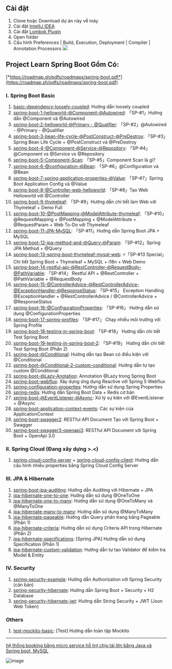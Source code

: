 
## Cài đặt

1. Clone hoặc Download dự án này về máy
2. Cài đặt [IntelliJ IDEA](https://www.jetbrains.com/idea/download/)
3. Cài đặt [Lombok Plugin](https://plugins.jetbrains.com/plugin/6317-lombok/)
4. Open folder
5. Cấu hình Preferences | Build, Execution, Deployment | Compiler | Annotation Processors
   ![](docs/images/how_to_config_annotation.jpg)

## Project Learn Spring Boot Gồm Có:
[*https://roadmap.sh/pdfs/roadmaps/spring-boot.pdf*](https://roadmap.sh/pdfs/roadmaps/spring-boot.pdf)
### I. Spring Boot Basic
1. [basic-dependency-loosely-coupled](https://github.com/loda-kun/spring-boot-learning/tree/master/basic-dependency-loosely-coupled): Hướng dẫn loosely coupled
2. [spring-boot-1-helloworld-@Component-@Autowired](https://github.com/hoangtien2k3qx1/learn-spring-boot/tree/main/spring-boot-1-helloworld-%40Component-%40Autowired): 「SP-#1」Hướng dẫn @Component và @Autowired
3. [spring-boot-2-helloworld-@Primary - @Qualifier](https://github.com/hoangtien2k3qx1/learn-spring-boot/tree/main/spring-boot-2-helloworld-%40Primary%20-%20%40Qualifier): 「SP-#2」@Autowired - @Primary - @Qualifier
4. [spring-boot-3-bean-life-cycle-@PostConstruct-@PreDestroy](https://github.com/hoangtien2k3qx1/learn-spring-boot/tree/main/spring-boot-3-bean-life-cycle-%40PostConstruct-%40PreDestroy): 「SP-#3」Spring Bean Life Cycle + @PostConstruct và @PreDestroy
5. [spring-boot-4-@Component-@Service-@Repository](https://github.com/hoangtien2k3qx1/learn-spring-boot/tree/main/spring-boot-4-%40Component-%40Service-%40Repository): 「SP-#4」@Component vs @Service vs @Repository
6. [spring-boot-5-Component-Scan](https://github.com/hoangtien2k3qx1/learn-spring-boot/tree/main/spring-boot-5-Component-Scan): 「SP-#5」Component Scan là gì?
7. [spring-boot-6-@configuration-@Bean](https://github.com/hoangtien2k3qx1/learn-spring-boot/tree/master/spring-boot-6-%40configuration-%40Bean): 「SP-#6」@Configuration và @Bean
8. [spring-boot-7-spring-application-properties-@Value](https://github.com/hoangtien2k3qx1/learn-spring-boot/tree/master/spring-boot-7-spring-application-properties-%40Value): 「SP-#7」Spring Boot Application Config và @Value
9. [spring-boot-8-@Controller-web-helloworld](https://github.com/hoangtien2k3qx1/learn-spring-boot/tree/master/spring-boot-8-%40Controller-web-helloworld): 「SP-#8」Tạo Web Helloworld với @Controller
10. [spring-boot-9-thymeleaf](https://github.com/hoangtien2k3qx1/learn-spring-boot/tree/master/spring-boot-9-thymeleaf): 「SP-#9」Hướng dẫn chi tiết làm Web với Thymeleaf + Demo Full
11. [spring-boot-10-@PostMapping-@ModelAttribute-thymeleaf](https://github.com/hoangtien2k3qx1/learn-spring-boot/tree/master/spring-boot-10-%40PostMapping-%40ModelAttribute-thymeleaf): 「SP-#10」@RequestMapping + @PostMapping + @ModelAttribute + @RequestParam + Web To-Do với Thymeleaf
12. [spring-boot-11-JPA-MySQL](https://github.com/hoangtien2k3qx1/learn-spring-boot/tree/master/spring-boot-11-JPA-MySQL): 「SP-#11」Hướng dẫn Spring Boot JPA + MySQL
13. [spring-boot-12-jpa-method-and-@Query-@Param](https://github.com/hoangtien2k3qx1/learn-spring-boot/tree/master/spring-boot-12-jpa-method-and-%40Query-%40Param): 「SP-#12」Spring JPA Method + @Query
14. [spring-boot-13-spring-boot-thymeleaf-mysql-web](https://github.com/hoangtien2k3qx1/learn-spring-boot/tree/master/spring-boot-13-spring-boot-thymeleaf-mysql-web): ⚡️「SP-#13 Special」 Chi tiết Spring Boot + Thymeleaf + MySQL + i18n + Web Demo
15. [spring-boot-14-restful-api-@RestController-@RequestBody-@PathVariable](https://github.com/hoangtien2k3qx1/learn-spring-boot/tree/master/spring-boot-14-restful-api-%40RestController-%40RequestBody-%40PathVariable): 「SP-#14」 Restful API + @RestController + @PathVariable + @RequestBody
16. [spring-boot-15-@ControllerAdvice-@RestControllerAdvice-@ExceptionHandler-@ResponseStatus](https://github.com/hoangtien2k3qx1/learn-spring-boot/tree/master/spring-boot-15-%40ControllerAdvice-%40RestControllerAdvice-%40ExceptionHandler-%40ResponseStatus): 「SP-#15」 Exception Handling @ExceptionHandler + @RestControllerAdvice / @ControllerAdvice + @ResponseStatus
17. [spring-boot-16-@ConfigurationProperties](https://github.com/hoangtien2k3qx1/learn-spring-boot/tree/master/spring-boot-16-%40ConfigurationProperties): 「SP-#16」 Hướng dẫn sử dụng @ConfigurationProperties
18. [spring-boot-17-spring-profiles](https://github.com/hoangtien2k3qx1/learn-spring-boot/tree/master/spring-boot-17-spring-profiles): 「SP-#17」 Chạy nhiều môi trường với Spring Profile
19. [spring-boot-18-testing-in-spring-boot](https://github.com/hoangtien2k3qx1/learn-spring-boot/tree/master/spring-boot-18-testing-in-spring-boot): 「SP-#18」 Hướng dẫn chi tiết Test Spring Boot
20. [spring-boot-19-testing-in-spring-boot-2](https://github.com/hoangtien2k3qx1/learn-spring-boot/tree/master/spring-boot-19-testing-in-spring-boot-2): 「SP-#19」 Hướng dẫn chi tiết Test Spring Boot (Phần 2)
21. [spring-boot-@Conditional](https://github.com/hoangtien2k3qx1/learn-spring-boot/tree/master/spring-boot-%40Conditional): Hướng dẫn tạo Bean có điều kiện với @Conditional
22. [spring-boot-@Conditional-2-custom-conditional](https://github.com/hoangtien2k3qx1/learn-spring-boot/tree/master/spring-boot-%40Conditional-2-custom-conditional): Hướng dẫn tự tạo custom @Conditional
23. [spring-boot-@Lazy-Anotation](https://github.com/hoangtien2k3qx1/learn-spring-boot/tree/master/spring-boot-%40Lazy-Anotation): Annotation @Lazy trong Spring Boot
24. [spring-boot-webflux](https://github.com/hoangtien2k3qx1/learn-spring-boot/tree/master/spring-boot-webflux): Xây dựng ứng dụng Reactive với Spring 5 Webflux
25. [spring-configuration-properties](https://github.com/hoangtien2k3qx1/learn-spring-boot/tree/master/spring-configuration-properties): Hướng dẫn sử dụng Spring Properties
26. [spring-redis](https://github.com/hoangtien2k3qx1/learn-spring-boot/tree/master/spring-redis): Hướng dẫn Spring Boot Data + Redis cơ bản
27. [spring-boot-@EventListener-@Async](https://github.com/hoangtien2k3qx1/learn-spring-boot/tree/master/spring-boot-%40EventListener-%40Async): Xử lý sự kiện với @EventListener + @Async
28. [spring-boot-application-context-events](https://github.com/hoangtien2k3qx1/learn-spring-boot/tree/master/spring-boot-application-context-events): Các sự kiện của ApplicationContext
29. [spring-boot-swagger2](https://github.com/hoangtien2k3qx1/learn-spring-boot/tree/master/spring-boot-swagger2): RESTful API Document Tạo với Spring Boot + Swagger
30. [spring-boot-swagger3-openapi3](https://github.com/hoangtien2k3qx1/learn-spring-boot/tree/master/spring-boot-swagger3-openapi3): RESTful API Document với Spring Boot + OpenApi 3.0

### II. Spring Cloud (Đang xây dựng >.<)
1. [spring-cloud-config-server](https://github.com/loda-kun/spring-boot-learning/tree/master/spring-cloud-config-server) + [spring-cloud-config-client](https://github.com/loda-kun/spring-boot-learning/tree/master/spring-cloud-config-client): Hướng dẫn cấu hình nhiều properties bằng Spring Cloud Config Server

### III. JPA & Hibernate

1. [spring-boot-jpa-auditing](https://github.com/hoangtien2k3qx1/learn-spring-boot/tree/master/spring-boot-jpa-auditing): Hướng dẫn Auditing với Hibernate + JPA
2. [jpa-hibernate-one-to-one](https://github.com/hoangtien2k3qx1/learn-spring-boot/tree/master/jpa-hibernate-one-to-one): Hướng dẫn sử dụng @OneToOne
3. [jpa-hibernate-one-to-many](https://github.com/hoangtien2k3qx1/learn-spring-boot/tree/master/jpa-hibernate-one-to-many): Hướng dẫn sử dụng @OneToMany và @ManyToOne
4. [jpa-hibernate-many-to-many](https://github.com/hoangtien2k3qx1/learn-spring-boot/tree/master/jpa-hibernate-many-to-many): Hướng dẫn sử dụng @ManyToMany
5. [jpa-hibernate-pageable](https://github.com/hoangtien2k3qx1/learn-spring-boot/tree/master/jpa-hibernate-pageable): Hướng dẫn Query phân trang bằng Pageable (Phần 1)
6. [jpa-hibernate-criteria](https://github.com/hoangtien2k3qx1/learn-spring-boot/tree/master/jpa-hibernate-criteria): Hướng dẫn sử dụng Criteria API trong Hibernate (Phần 2)
7. [jpa-hibernate-specifications](https://github.com/hoangtien2k3qx1/learn-spring-boot/tree/master/jpa-hibernate-specifications): [Spring JPA] Hướng dẫn sử dụng Specification (Phần 1)
8. [jpa-hibernate-custom-validation](https://github.com/hoangtien2k3qx1/learn-spring-boot/tree/master/jpa-hibernate-custom-validation): Hướng dẫn tự tạo Validator để kiểm tra Model & Entity

### IV. Security

1. [spring-security-example](https://github.com/loda-kun/spring-boot-learning/tree/master/spring-security-example): Hướng dẫn Authorization với Spring Security (căn bản)
2. [spring-security-hibernate](https://github.com/loda-kun/spring-boot-learning/tree/master/spring-security-hibernate): Hướng dẫn Spring Boot + Security + H2 Database
3. [spring-security-hibernate-jwt](https://github.com/loda-kun/spring-boot-learning/tree/master/spring-security-hibernate-jwt): Hướng dẫn String Security + JWT (Json Web Token)

### Others

1. [test-mockito-basic](https://github.com/loda-kun/spring-boot-learning/tree/master/test-mockito-basic): [Test] Hướng dẫn toàn tập Mockito
---


[hệ thống booking bằng micro service hỗ trợ chịu tải lớn bằng Java và Spring boot, MySQL](https://viblo.asia/p/thiet-ke-chi-tiet-he-thong-booking-bang-micro-service-ho-tro-chiu-tai-lon-bang-java-va-spring-boot-mysql-AZoJjXeyVY7?fbclid=IwAR3XuTJSOxyYNQ_xHfu17_K-GnmdfAvZiEfNsUSv2AUhG2-PSgNAHnth0nM)


![image](https://github.com/hoangtien2k3qx1/learn-spring-boot/assets/122768076/83032469-3ca6-43fd-bea4-d415947fcd11)


